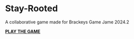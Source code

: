 # Stay-Rooted
A collaborative game made for Brackeys Game Jame 2024.2

**[PLAY THE GAME](https://shikazx.itch.io/stay-rooted)**
